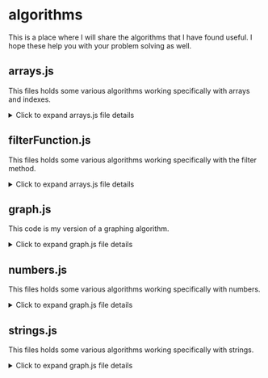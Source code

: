 # algorithms
This is a place where I will share the algorithms that I have found useful. I hope these help you with your problem solving as well.

## arrays.js
This files holds some various algorithms working specifically with arrays and indexes.
<details>
    <summary markdown="span">Click to expand arrays.js file details</summary>

### Functions

- indexOf() method
- reverse array function that does not use the built-in .reverse() method
- get a select number of random elements within an array

</details>

## filterFunction.js
This files holds some various algorithms working specifically with the filter method.
<details>
    <summary markdown="span">Click to expand arrays.js file details</summary>

### Functions

- for loop specifically for filtering in/out certain values from an array
- arrow function example of filter method

</details>

## graph.js
This code is my version of a graphing algorithm. 
<details>
    <summary markdown="span">Click to expand graph.js file details</summary>

### The code challenge
To recreate an acyclic, directed graph of small non-negative unique integers. In this case, a directed graph is a data structure where a node is represented by a unique integer and each node has zero or more child nodes. In addition, the nodes were not allowed to directly or indirectly point to itself.

The challenge had the following stipulations:
- Do not use an existing graph library
- Write a function that creates a node in a graph
- Write a function that inserts a node as a child of another node
- These functions should not allow cycles to be created. That is, a node may not directly or indirectly point to itself.
- Write a function to print out a graph.

### Directions
To run this file, clone the repo and navigate to the root folder, "algorithms". Then, just type ```node graph.js``` in the terminal of the root folder. Each time the file is run, a random graph will be output to the terminal.

### My approach
The first thing I had to do was to think about the individual nodes and the graph tree that they would form. I used a random number generator function **(getRandomInt)** to determine the number of nodes for the graph **(numVertices)**. It was important to prevent nodes from being repeated throughout the function so I iterated over the number of nodes using (i + 1) to form two array variables, one for the individual nodes **(vertices)** and one to be used to track node usage **(avlVertices)**. Using the **vertices** array, I pushed each node into the **graphObj** object variable.

Now that my nodes were created, I could begin to create the relationships between the nodes and track which nodes had been picked as parent nodes. I used the **getRandomInt** function again to pick a random node from the **avlVertices** array; this node became the **baseNode** and is removed from the **avlVertices** array. With a **baseNode** selected, I could now determine how many child nodes **(edgeNode)** would be assigned using the **getRandomInt** function once again and assign each **edgeNode** to the **baseNode** array inside the **graphObj** object. By using the **usedEdges** variable as a container to hold each **edgeNode** between each iteration, I was able to determine if a duplicate **edgeNode** was selected and pass over that particular node duplication. This kept my object from having an array like "9":[3,3,6,7] where the 3 was duplicated but only exists once.

The final step was to graph the **graphObj** object variable in a readable way to form the graph tree. This was accomplished using the **Object.entries(graphObj)** method to iterate over the **graphObj** object and print one key value pair per line onto the terminal console.

</details>

## numbers.js
This files holds some various algorithms working specifically with numbers.
<details>
    <summary markdown="span">Click to expand graph.js file details</summary>

### Functions

- generate an array of unique random numbers

</details>

## strings.js
This files holds some various algorithms working specifically with strings.
<details>
    <summary markdown="span">Click to expand graph.js file details</summary>

### Functions

- function to determine if a string (t) is a substring of another string (s)

</details>